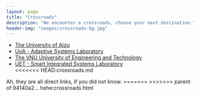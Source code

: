 ```yaml
---
layout: page
title: "Crossroads"
description: "We encounter a crossroads, choose your next destination."
header-img: "images/crossroads-bg.jpg"
---
```

<ul>
<li><a href="http://www.u-aizu.ac.jp/en/">The University of Aizu</a></li>
<li><a href="http://aslweb.u-aizu.ac.jp/wiki/">UoA - Adaptive Systems Laboratory</a> </li>
<li><a href="http://e.uet.vnu.edu.vn/">The VNU University of Engineering and Technology</a></li>
<li><a href="http://sis.uet.vnu.edu.vn/">UET - Smart Integrated Systems Laboratory</a> </li>
<<<<<<< HEAD:crossroads.md
</ul>
Ah, they are all direct links, if you did not know.
=======
</ul>
>>>>>>> parent of 94140a2... hehe:crossroads.html
